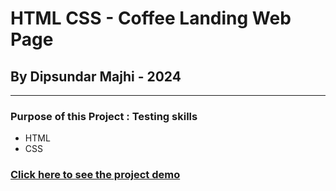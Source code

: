# HTML CSS - Coffee Landing Web Page

## By Dipsundar Majhi - 2024

---

### Purpose of this Project : Testing skills

- HTML
- CSS

### [Click here to see the project demo](https://dipsundar.github.io/Coffee-Landing-page---html-css-projects/)
